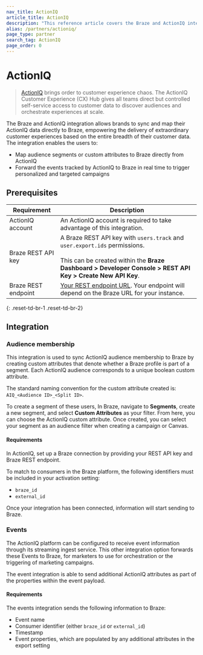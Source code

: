 ```yaml
---
nav_title: ActionIQ
article_title: ActionIQ
description: "This reference article covers the Braze and ActionIQ integration. ActionIQ is a enterprise Customer Data platform for marketers, analysts, and technologists. This integration allows brands to sync and map their ActionIQ data directly to Braze."
alias: /partners/actioniq/
page_type: partner
search_tag: ActionIQ
page_order: 0
---
```


# ActionIQ

> [ActionIQ][2] brings order to customer experience chaos. The ActionIQ Customer Experience (CX) Hub gives all teams direct but controlled self-service access to customer data to discover audiences and orchestrate experiences at scale.

The Braze and ActionIQ integration allows brands to sync and map their ActionIQ data directly to Braze, empowering the delivery of extraordinary customer experiences based on the entire breadth of their customer data. The integration enables the users to:
- Map audience segments or custom attributes to Braze directly from ActionIQ
- Forward the events tracked by ActionIQ to Braze in real time to trigger personalized and targeted campaigns

## Prerequisites

| Requirement | Description |
| ----------- | ----------- |
| ActionIQ account | An ActionIQ account is required to take advantage of this integration. |
| Braze REST API key | A Braze REST API key with `users.track` and `user.export.ids` permissions. <br><br> This can be created within the **Braze Dashboard > Developer Console > REST API Key > Create New API Key**. |
| Braze REST endpoint | [Your REST endpoint URL][1]. Your endpoint will depend on the Braze URL for your instance. |
{: .reset-td-br-1 .reset-td-br-2}

## Integration

### Audience membership

This integration is used to sync ActionIQ audience membership to Braze by creating custom attributes that denote whether a Braze profile is part of a segment. Each ActionIQ audience corresponds to a unique boolean custom attribute.

The standard naming convention for the custom attribute created is: `AIQ_<Audience ID>_<Split ID>`.

To create a segment of these users, In Braze, navigate to **Segments**, create a new segment, and select **Custom Attributes** as your filter. From here, you can choose the ActionIQ custom attribute. Once created, you can select your segment as an audience filter when creating a campaign or Canvas.

#### Requirements

In ActionIQ, set up a Braze connection by providing your REST API key and Braze REST endpoint. 

To match to consumers in the Braze platform, the following identifiers must be included in your activation setting:
- `braze_id`
- `external_id`

Once your integration has been connected, information will start sending to Braze.

### Events

The ActionIQ platform can be configured to receive event information through its streaming ingest service. This other integration option forwards these Events to Braze, for marketers to use for orchestration or the triggering of marketing campaigns.

The event integration is able to send additional ActionIQ attributes as part of the properties within the event payload.

#### Requirements

The events integration sends the following information to Braze:
- Event name
- Consumer identifier (either `braze_id` or `external_id`)
- Timestamp
- Event properties, which are populated by any additional attributes in the export setting


[1]: {{site.baseurl}}/developer_guide/rest_api/basics/#endpoints
[2]: https://www.actioniq.com/